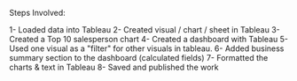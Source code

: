Steps Involved:

1- Loaded data into Tableau
2- Created visual / chart / sheet in Tableau
3- Created a Top 10 salesperson chart
4- Created a dashboard with Tableau
5- Used one visual as a "filter" for other visuals in tableau.
6- Added business summary section to the dashboard (calculated fields)
7- Formatted the charts & text in Tableau
8- Saved and published the work
